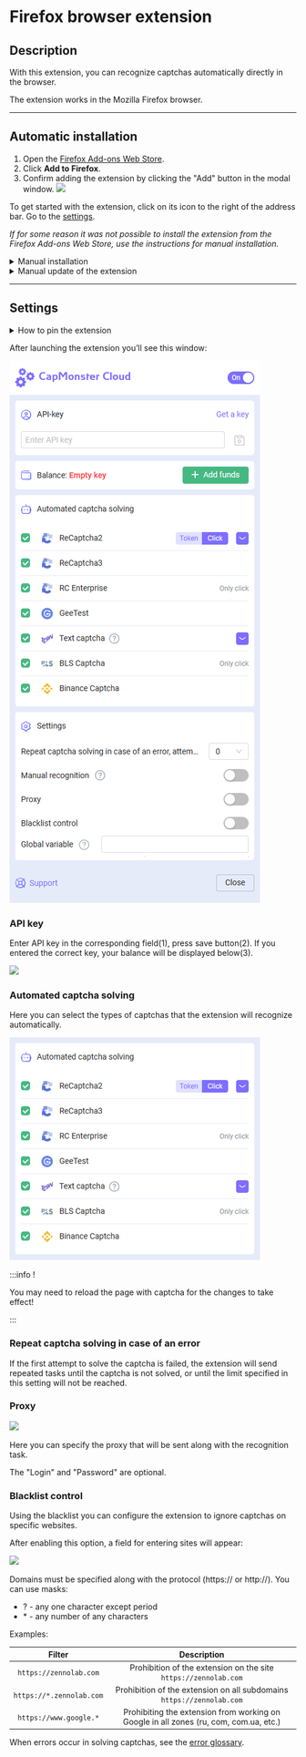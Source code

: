 ﻿---
sidebar_position: 1
sidebar_label: Firefox browser extension
---

# Firefox browser extension

## Description
With this extension, you can recognize captchas automatically directly in the browser.

The extension works in the Mozilla Firefox browser.

-----
## Automatic installation
1. Open the [Firefox Add-ons Web Store](https://addons.mozilla.org/en-US/firefox/addon/capmonster-cloud/).
2. Click **Add to Firefox**.
3. Confirm adding the extension by clicking the "Add" button in the modal window.
   ![](./images/extension-main-firefox/modal.png)

To get started with the extension, click on its icon to the right of the address bar. Go to the [settings](extension-firefox.md#settings).

*If for some reason it was not possible to install the extension from the Firefox Add-ons Web Store, use the instructions for manual installation.*

<details>
    <summary>Manual installation</summary>

1. Download the [archive with the extension](https://drive.google.com/file/d/1Esu3x15oEbtXaoDUbyJD7dsy07mt02jY/view?usp=drive_link).

1. Open the Firefox browser and go to work with extensions:
   ![](./images/extension-main-firefox/extension-menu.png)
   
1. Click the gear button, in the drop-down list that opens, select "Install add-on from file..."
   ![](./images/extension-main-firefox/extension-installation.png)
   
1. Select the downloaded archive with the extension.

1. After downloading the extension, go to "Manage Your Extensions" and click on the installed extension. 
   ![](./images/extension-main-firefox/extension1.png)
   
1. Go to the "Permissions" tab and make sure that all permissions are granted.
   ![](./images/extension-main-firefox/extension2.png)
</details>

<details>
    <summary>Manual update of the extension</summary>

If you are installing the extension over the previous version, then when you update the original extension files, you also need to click the update button on the "Extensions" page (how to open this page is described above in the "Manual installation" section).
</details>

-----
## Settings
<details>
    <summary>How to pin the extension</summary>

By default, a newly installed extension is automatically pinned to the browser panel. 
   ![](./images/extension-main-firefox/extension-panel.png)
</details>

After launching the extension you’ll see this window:

![](./images/extension-main-firefox/ext.screen.enf.png)
### <a name="id-browserextension-apikey"></a>API key
Enter API key in the corresponding field(1), press save button(2). If you entered the correct key, your balance will be displayed below(3).

![](./images/extension-main-firefox/api-key.png)
### <a name="id-browserextension-automaticcaptchasolving"></a>Automated captcha solving
Here you can select the types of captchas that the extension will recognize automatically.

![](./images/extension-main-firefox/extension.examplef.png)

:::info !

You may need to reload the page with captcha for the changes to take effect!

:::
### <a name="id-browserextension-repeatcaptchasolvingincaseofanerror"></a>Repeat captcha solving in case of an error
If the first attempt to solve the captcha is failed, the extension will send repeated tasks until the captcha is not solved, or until the limit specified in this setting will not be reached.
### <a name="id-browserextension-proxy"></a>Proxy
![](./images/extension-main-firefox/proxy.png) 

Here you can specify the proxy that will be sent along with the recognition task.

The "Login" and "Password" are optional.
### <a name="id-browserextension-blacklistcontrol"></a>Blacklist control
Using the blacklist you can configure the extension to ignore captchas on specific websites.

After enabling this option, a field for entering sites will appear:

![](./images/extension-main-firefox/blacklist-control.png)

Domains must be specified along with the protocol (https:// or http://).
You can use masks:

- ? - any one character except period
- \* - any number of any characters

Examples:

|**Filter**|**Description**|
| :-: | :-: |
|`https://zennolab.com`|Prohibition of the extension on the site `https://zennolab.com`|
|`https://*.zennolab.com`|Prohibition of the extension on all subdomains `https://zennolab.com`|
|`https://www.google.*`|Prohibiting the extension from working on Google in all zones (ru, com, com.ua, etc.)|

When errors occur in solving captchas, see the [error glossary](/api/api-errors.md).